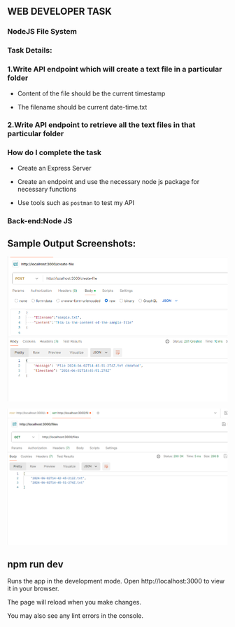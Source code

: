 ##         WEB DEVELOPER TASK

### NodeJS File System

### Task Details:

### 1.Write API endpoint which will create a text file in a particular folder
   - Content of the file should be the current timestamp

   - The filename should be current date-time.txt

### 2.Write API endpoint to retrieve all the text files in that particular folder

### How do I complete the task

- Create an Express Server

- Create an endpoint and use the necessary node js package for necessary functions
- Use tools such as `postman` to test my API

### Back-end:Node JS

## Sample Output Screenshots:

![output screenshot](./images/output-post.png)


![output screenshot](./images/output-get.png)


## npm run dev

Runs the app in the development mode.
Open http://localhost:3000 to view it in your browser.

The page will reload when you make changes.

You may also see any lint errors in the console.
